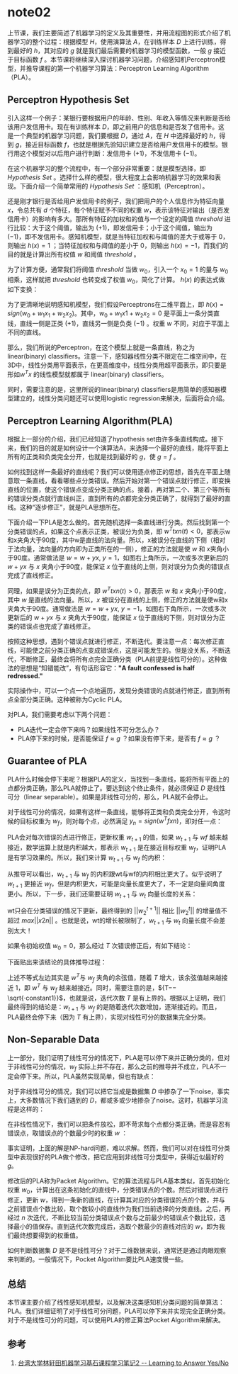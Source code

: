 # note02

上节课，我们主要简述了机器学习的定义及其重要性，并用流程图的形式介绍了机器学习的整个过程：根据模型 ${H}$，使用演算法 ${A}$，在训练样本 ${D}$ 上进行训练，得到最好的 ${h}$，其对应的 ${g}$ 就是我们最后需要的机器学习的模型函数，一般 ${g}$ 接近于目标函数 ${f}$ 。本节课将继续深入探讨机器学习问题，介绍感知机Perceptron模型，并推导课程的第一个机器学习算法：Perceptron Learning Algorithm（PLA）。

## Perceptron Hypothesis Set

引入这样一个例子：某银行要根据用户的年龄、性别、年收入等情况来判断是否给该用户发信用卡。现在有训练样本 ${D}$，即之前用户的信息和是否发了信用卡。这是一个典型的机器学习问题，我们要根据 ${D}$，通过 ${A}$，在 ${H}$ 中选择最好的 ${h}$，得到 ${g}$，接近目标函数 ${f}$，也就是根据先验知识建立是否给用户发信用卡的模型。银行用这个模型对以后用户进行判断：发信用卡 ${(+1)}$，不发信用卡 ${(-1)}$。

在这个机器学习的整个流程中，有一个部分非常重要：就是模型选择，即 ${Hypothesis\ Set}$ 。选择什么样的模型，很大程度上会影响机器学习的效果和表现。下面介绍一个简单常用的 ${Hypothesis\ Set}$ ：感知机（Perceptron）。

还是刚才银行是否给用户发信用卡的例子，我们把用户的个人信息作为特征向量 ${x}$，令总共有 ${d}$ 个特征，每个特征赋予不同的权重 ${w}$，表示该特征对输出（是否发信用卡）的影响有多大。那所有特征的加权和的值与一个设定的阈值 ${threshold}$ 进行比较：大于这个阈值，输出为 ${(+1)}$，即发信用卡；小于这个阈值，输出为 ${(-1)}$，即不发信用卡。感知机模型，就是当特征加权和与阈值的差大于或等于 ${0}$，则输出 ${h(x) = 1}$ ；当特征加权和与阈值的差小于 ${0}$，则输出 ${h(x) = -1}$，而我们的目的就是计算出所有权值 ${w}$ 和阈值 ${threshold}$ 。

为了计算方便，通常我们将阈值 ${threshold}$ 当做 ${w_0}$，引入一个 ${x_0 = 1}$ 的量与 ${w_0}$ 相乘，这样就把 ${threshold}$ 也转变成了权值 ${w_0}$，简化了计算。 ${h(x)}$ 的表达式做如下变换：

为了更清晰地说明感知机模型，我们假设Perceptrons在二维平面上，即 ${h(x) = sign(w_0 + w_1 x_1 + w_2 x_2)}$。其中，${w_0 + w_1 x 1 + w_2 x_2=0}$ 是平面上一条分类直线，直线一侧是正类 ${(+1)}$，直线另一侧是负类 ${(-1)}$ 。权重 ${w}$ 不同，对应于平面上不同的直线。

那么，我们所说的Perceptron，在这个模型上就是一条直线，称之为linear(binary) classifiers。注意一下，感知器线性分类不限定在二维空间中，在3D中，线性分类用平面表示，在更高维度中，线性分类用超平面表示，即只要是形如${w^{T}x}$ 的线性模型就都属于 linear(binary) classifiers。

同时，需要注意的是，这里所说的linear(binary) classifiers是用简单的感知器模型建立的，线性分类问题还可以使用logistic regression来解决，后面将会介绍。

## Perceptron Learning Algorithm(PLA)

根据上一部分的介绍，我们已经知道了hypothesis set由许多条直线构成。接下来，我们的目的就是如何设计一个演算法A，来选择一个最好的直线，能将平面上所有的正类和负类完全分开，也就是找到最好的 ${g}$，使 ${g = f}$ 。

如何找到这样一条最好的直线呢？我们可以使用逐点修正的思想，首先在平面上随意取一条直线，看看哪些点分类错误。然后开始对第一个错误点就行修正，即变换直线的位置，使这个错误点变成分类正确的点。接着，再对第二个、第三个等所有的错误分类点就行直线纠正，直到所有的点都完全分类正确了，就得到了最好的直线。这种“逐步修正”，就是PLA思想所在。

下面介绍一下PLA是怎么做的。首先随机选择一条直线进行分类。然后找到第一个分类错误的点，如果这个点表示正类，被误分为负类，即 ${w^{T}txn(t) < 0}$，那表示w和x夹角大于90度，其中w是直线的法向量。所以，x被误分在直线的下侧（相对于法向量，法向量的方向即为正类所在的一侧），修正的方法就是使 ${w}$ 和 ${x}$夹角小于90度。通常做法是 ${w = w + yx,\ y = 1}$，如图右上角所示，一次或多次更新后的 ${w + yx}$ 与 ${x}$ 夹角小于90度，能保证 ${x}$ 位于直线的上侧，则对误分为负类的错误点完成了直线修正。

同理，如果是误分为正类的点，即 ${w^{T}txn(t) > 0}$，那表示 ${w}$ 和 ${x}$ 夹角小于90度，其中 ${w}$ 是直线的法向量。所以，${x}$ 被误分在直线的上侧，修正的方法就是使w和x夹角大于90度。通常做法是 ${w = w + yx,\ y = -1}$，如图右下角所示，一次或多次更新后的 ${w+yx}$ 与 ${x}$ 夹角大于90度，能保证 ${x}$ 位于直线的下侧，则对误分为正类的错误点也完成了直线修正。

按照这种思想，遇到个错误点就进行修正，不断迭代。要注意一点：每次修正直线，可能使之前分类正确的点变成错误点，这是可能发生的。但是没关系，不断迭代，不断修正，最终会将所有点完全正确分类（PLA前提是线性可分的）。这种做法的思想是“知错能改”，有句话形容它：**"A fault confessed is half redressed."**

实际操作中，可以一个点一个点地遍历，发现分类错误的点就进行修正，直到所有点全部分类正确。这种被称为Cyclic PLA。

对PLA，我们需要考虑以下两个问题：
- PLA迭代一定会停下来吗？如果线性不可分怎么办？
- PLA停下来的时候，是否能保证 ${f≈g}$ ？如果没有停下来，是否有 ${f≈g}$ ？

## Guarantee of PLA

PLA什么时候会停下来呢？根据PLA的定义，当找到一条直线，能将所有平面上的点都分类正确，那么PLA就停止了。要达到这个终止条件，就必须保证 ${D}$ 是线性可分（linear separable）。如果是非线性可分的，那么，PLA就不会停止。

对于线性可分的情况，如果有这样一条直线，能够将正类和负类完全分开，令这时候的目标权重为 ${w_f}$，则对每个点，必然满足 ${y_n=sign(w^{T}fxn)}$，即对任一点：

PLA会对每次错误的点进行修正，更新权重 ${w_{t+1}}$ 的值，如果 ${w_{t+1}}$ 与 ${wf}$ 越来越接近，数学运算上就是内积越大，那表示 ${w_{t+1}}$ 是在接近目标权重 ${w_f}$，证明PLA是有学习效果的。所以，我们来计算 ${w_{t+1}}$ 与 ${w_f}$ 的内积：

从推导可以看出，${w_{t+1}}$ 与 ${w_f}$ 的内积跟wt与wf的内积相比更大了。似乎说明了 ${w_{t+1}}$ 更接近 ${w_f}$，但是内积更大，可能是向量长度更大了，不一定是向量间角度更小。所以，下一步，我们还需要证明 ${w_{t+1}}$ 与 ${w_t}$ 向量长度的关系：

wt只会在分类错误的情况下更新，最终得到的 ${||w_{2}^{t+1}||}$ 相比 ${||w_{2}^{t}||}$ 的增量值不超过 ${max||x2n||}$ 。也就是说，wt的增长被限制了，${w_{t+1}}$ 与 ${w_t}$ 向量长度不会差别太大！

如果令初始权值 ${w_0 = 0}$，那么经过 ${T}$ 次错误修正后，有如下结论：

下面贴出来该结论的具体推导过程：

上述不等式左边其实是 ${w^T}$与 ${w_f}$ 夹角的余弦值，随着 ${T}$ 增大，该余弦值越来越接近 ${1}$，即 ${w^T}$ 与 ${w_f}$ 越来越接近。同时，需要注意的是，${T−−\sqrt{⋅constant1}}$，也就是说，迭代次数 ${T}$ 是有上界的。根据以上证明，我们最终得到的结论是：${w_{t+1}}$ 与 ${w_f}$ 的是随着迭代次数增加，逐渐接近的。而且，PLA最终会停下来（因为 ${T}$ 有上界），实现对线性可分的数据集完全分类。

## Non-Separable Data

上一部分，我们证明了线性可分的情况下，PLA是可以停下来并正确分类的，但对于非线性可分的情况，${w_f}$ 实际上并不存在，那么之前的推导并不成立，PLA不一定会停下来。所以，PLA虽然实现简单，但也有缺点：

对于非线性可分的情况，我们可以把它当成是数据集 ${D}$ 中掺杂了一下noise，事实上，大多数情况下我们遇到的 ${D}$，都或多或少地掺杂了noise。这时，机器学习流程是这样的：

在非线性情况下，我们可以把条件放松，即不苛求每个点都分类正确，而是容忍有错误点，取错误点的个数最少时的权重 ${w}$ ：

事实证明，上面的解是NP-hard问题，难以求解。然而，我们可以对在线性可分类型中表现很好的PLA做个修改，把它应用到非线性可分类型中，获得近似最好的 ${g}$。

修改后的PLA称为Packet Algorithm。它的算法流程与PLA基本类似，首先初始化权重 ${w_0}$，计算出在这条初始化的直线中，分类错误点的个数。然后对错误点进行修正，更新 ${w}$，得到一条新的直线，在计算其对应的分类错误的点的个数，并与之前错误点个数比较，取个数较小的直线作为我们当前选择的分类直线。之后，再经过 ${n}$ 次迭代，不断比较当前分类错误点个数与之前最少的错误点个数比较，选择最小的值保存。直到迭代次数完成后，选取个数最少的直线对应的 ${w}$，即为我们最终想要得到的权重值。

如何判断数据集 ${D}$ 是不是线性可分？对于二维数据来说，通常还是通过肉眼观察来判断的。一般情况下，Pocket Algorithm要比PLA速度慢一些。

## 总结

本节课主要介绍了线性感知机模型，以及解决这类感知机分类问题的简单算法：PLA。我们详细证明了对于线性可分问题，PLA可以停下来并实现完全正确分类。对于不是线性可分的问题，可以使用PLA的修正算法Pocket Algorithm来解决。

## 参考

1. [台湾大学林轩田机器学习基石课程学习笔记2 -- Learning to Answer Yes/No](http://blog.csdn.net/red_stone1/article/details/70866527)